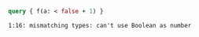 ```graphql
query { f(a: < false + 1) }
```

```
1:16: mismatching types: can't use Boolean as number
```